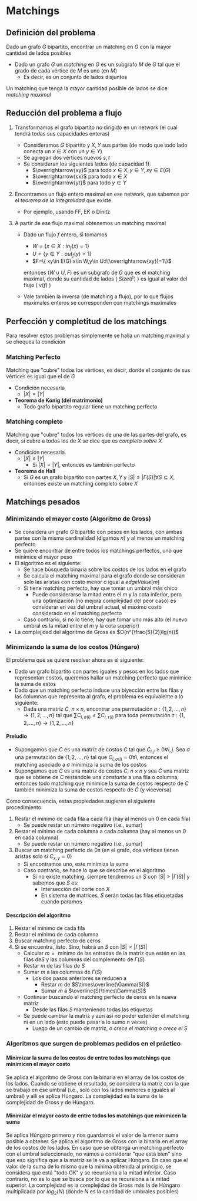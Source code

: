 # Matchings

## Definición del problema

Dado un grafo $G$ bipartito, encontrar un matching en $G$ con la mayor cantidad de lados posibles

- Dado un grafo $G$ un _matching_ en $G$ es un subgrafo $M$ de $G$ tal que el grado de cada vértice de $M$ es uno (en $M$)
  - Es decir, es un conjunto de lados disjuntos

Un matching que tenga la mayor cantidad posible de lados se dice _matching maximal_

## Reducción del problema a flujo

1. Transformamos el grafo bipartito no dirigido en un network (el cual tendrá todas sus capacidades enteras)
    - Consideramos $G$ bipartito y $X,Y$ sus partes (de modo que todo lado conecta un $x\in X$ con un $y\in Y$)
    - Se agregan dos vértices nuevos $s,t$
    - Se consideran los siguientes lados (de capacidad $1$):
      - $\overrightarrow{xy}$ para todo $x\in X,y\in Y,xy\in E(G)$
      - $\overrightarrow{sx}$ para todo $x\in X$
      - $\overrightarrow{yt}$ para todo $y\in Y$

2. Encontramos un flujo entero maximal en ese network, que sabemos por el _teorema de la Integralidad_ que existe
    - Por ejemplo, usando FF, EK o Dinitz

3. A partir de ese flujo maximal obtenemos un matching maximal
    - Dado un flujo $f$ entero, si tomamos
      - $W=\{ x\in X:in_f(x)=1\}$
      - $U=\{ y\in Y:out_f(y)=1\}$
      - $F=\{ xy\in E(G):x\in W,y\in U:f(\overrightarrow{xy})=1\}$

      entonces $(W\cup U,F)$ es un subgrafo de $G$ que es el matching maximal, donde su cantidad de lados ( $Size(F)$ ) es igual al valor del flujo ( $v(f)$ )
    - Vale también la inversa (de matching a flujo), por lo que flujos maximales enteros se corresponden con matchings maximales

## Perfección y completitud de los matchings

Para resolver estos problemas simplemente se halla un matching maximal y se chequea la condición

### Matching Perfecto

Matching que "cubre" todos los vértices, es decir, donde el conjunto de sus vértices es igual que el de $G$

- Condición necesaria
  - $|X|=|Y|$
- **Teorema de Konig (del matrimonio)**
  - Todo grafo bipartito regular tiene un matching perfecto

### Matching completo

Matching que "cubre" todos los vértices de una de las partes del grafo, es decir, si cubre a todos los de $X$ se dice que es _completo sobre_ $X$

- Condición necesaria
  - $|X|\leq |Y|$
    - Si $|X|=|Y|$, entonces es también perfecto
- **Teorema de Hall**
  - Si $G$ es un grafo bipartito con partes $X,Y$ y $|S|\leq|\Gamma(S)|\forall S\subseteq X$, entonces existe un matching completo sobre $X$

## Matchings pesados

### Minimizando el mayor costo (Algoritmo de Gross)

- Se considera un grafo $G$ bipartito con pesos en los lados, con ambas partes con la misma cardinalidad (digamos $n$) y al menos un matching perfecto
- Se quiere encontrar de entre todos los matchings perfectos, uno que minimice el mayor peso
- El algoritmo es el siguiente:
  - Se hace búsqueda binaria sobre los costos de los lados en el grafo
  - Se calcula el matching maximal para el grafo donde se consideran solo las aristas con costo menor o igual a $edgeValue[m]$
  - Si tiene matching perfecto, hay que tomar un umbral más chico
    - Puede considerarse la mitad entre el $m$ y la cota inferior, pero una optimización (no mejora complejidad del peor caso) es considerar en vez del umbral actual, el máximo costo considerado en el matching perfecto
  - Caso contrario, si no lo tiene, hay que tomar uno más alto (el nuevo umbral es la mitad entre el $m$ y la cota superior)
- La complejidad del algoritmo de Gross es $O(n^{\frac{5}{2}}lg(n))$

### Minimizando la suma de los costos (Húngaro)

El problema que se quiere resolver ahora es el siguiente:

- Dado un grafo bipartito con partes iguales y pesos en los lados que representan costos, queremos hallar un matching perfecto que minimice la suma de estos
- Dado que un matching perfecto induce una biyección entre las filas y las columnas que representa al grafo, el problema es equivalente a lo siguiente:
  - Dada una matriz $C$, $n\times n$, encontrar una permutación $\sigma :\left\lbrace 1,2,...,n\right\rbrace\rightarrow\left\lbrace 1,2,...,n\right\rbrace$ tal que $\sum C_{i,\sigma(i)}\leq\sum C_{i,\tau(i)}$ para toda permutación $\tau :\left\lbrace 1,2,...,n\right\rbrace\rightarrow\left\lbrace 1,2,...,n\right\rbrace$

#### Preludio

- Supongamos que $C$ es una matriz de costos $C$ tal que $C_{i,j}\geq 0\forall i,j$. Sea $\sigma$ una permutación de $\left\lbrace 1,2,...,n\right\rbrace$ tal que $C_{i,\sigma(i)}=0\forall i$, entonces el matching asociado a $\sigma$ minimiza la suma de los costos
- Supongamos que $C$ es una matriz de costos $C$, $n\times n$ y sea $\tilde{C}$ una matriz que se obtiene de $C$ restándole una _constante_ a una fila o columna, entonces todo matching que minimice la suma de costos respecto de $C$ también minimiza la suma de costos respecto de $\tilde{C}$ (y viceversa)

Como consecuencia, estas propiedades sugieren el siguiente procedimiento:

1. Restar el mínimo de cada fila a cada fila (hay al menos un $0$ en cada fila)
    - Se puede restar un número negativo (i.e., sumar)
2. Restar el mínimo de cada columna a cada columna (hay al menos un $0$ en cada columna)
    - Se puede restar un número negativo (i.e., sumar)
3. Buscar un matching perfecto de $0s$ (en el grafo, dos vértices tienen aristas solo si $C_{x,y}=0$)
    - Si encontramos uno, este minimiza la suma
    - Caso contrario, se hace lo que se describe en el algoritmo
      - Si no existe matching, siempre tendremos un $S$ con $|S|\gt|\Gamma(S)|$ y sabemos que $S$ es:
        - Intersección del corte con $X$
        - En sistema de matrices, $S$ serán todas las filas etiquetadas cuando paramos

#### Descripción del algoritmo

1. Restar el mínimo de cada fila
2. Restar el mínimo de cada columna
3. Buscar matching perfecto de ceros
4. Si se encuentra, listo. Sino, habrá un $S$ con $|S|\gt |\Gamma(S)|$
    - Calcular $m=\text{ mínimo de las entradas de la matriz que estén en las filas de} S\text{ y las columnas del complemento de }\Gamma(S)$
    - Restar $m$ de las filas de $S$
    - Sumar $m$ a las columnas de $\Gamma(S)$
      - Los dos pasos anteriores se reducen a
        - Restar $m$ de $S\times\overline{\Gamma(S)}$
        - Sumar $m$ a $\overline{S}\times\Gamma(S)$
    - Continuar buscando el matching perfecto de ceros en la nueva matriz
      - Desde las filas $S$ manteniendo todas las etiquetas
    - Se puede cambiar la matriz y aún así no poder extender el matching ni en un lado (esto puede pasar a lo sumo $n$ veces)
      - Luego de un cambio de matriz, _o crece el matching o crece el_ $S$

### Algoritmos que surgen de problemas pedidos en el práctico

#### Minimizar la suma de los costos de entre todos los matchings que minimicen el mayor costo

Se aplica el algoritmo de Gross con la binaria en el array de los costos de los lados. Cuando se obtiene el resultado, se considera la matriz con la que se trabajó en ese umbral (i.e., solo con los lados menores e iguales al umbral) y allí se aplica Húngaro.
La complejidad es la suma de la complejidad de Gross y de Húngaro.

#### Minimizar el mayor costo de entre todos los matchings que minimicen la suma

Se aplica Húngaro primero y nos guardamos el valor de la menor suma posible a obtener.
Se aplica el algoritmo de Gross con la binaria en el array de los costos de los lados. En caso que se obtenga un matching perfecto con el umbral seleccionado, no vamos a considerar "que está bien" sino que eso significa que a la matriz se le va a aplicar Húngaro. En caso que el valor de la suma de lo mismo que la mínima obtenida al principio, se considera que está "todo OK" y se recursiona a la mitad inferior. Caso contrario, no es lo que se busca por lo que se recursiona a la mitad superior.
La complejidad es la complejidad de Gross más la de Húngaro multiplicada por $log_2(N)$ (donde $N$ es la cantidad de umbrales posibles)
